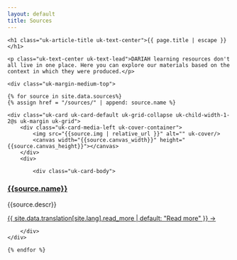 ```yaml
---
layout: default
title: Sources
---
```




<div class="uk-section">

  <div class="uk-container uk-container-xsmall">

    <h1 class="uk-article-title uk-text-center">{{ page.title | escape }}</h1>

    <p class="uk-text-center uk-text-lead">DARIAH learning resources don't all live in one place. Here you can explore our materials based on the context in which they were produced.</p>

    <div class="uk-margin-medium-top">

    {% for source in site.data.sources%}
    {% assign href = "/sources/" | append: source.name %}

    <div class="uk-card uk-card-default uk-grid-collapse uk-child-width-1-2@s uk-margin uk-grid">
        <div class="uk-card-media-left uk-cover-container">
            <img src="{{source.img | relative_url }}" alt="" uk-cover/>
            <canvas width="{{source.canvas_width}}" height="{{source.canvas_height}}"></canvas>
        </div>
        <div>

            <div class="uk-card-body">
  <h3 class="uk-card-title"><a class="uk-link-heading" href="{{href | relative_url}}">{{source.name}}</a></h3>
                <p>{{source.descr}}</p>
<a href="{{href | relative_url}}" class="uk-button uk-button-text">{{ site.data.translation[site.lang].read_more | default: "Read more" }} &rarr;</a>
            </div>




        </div>
    </div>

    {% endfor %}


  </div>











  </div>

</div>
